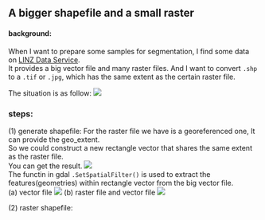 ## A bigger shapefile and a small raster

#### background:
When I want to prepare some samples for segmentation, I find some data on [LINZ Data Service](https://data.linz.govt.nz/).<br>
It provides a big vector file and many raster files. And I want to convert ```.shp``` to a ```.tif``` or ```.jpg```, which has the same extent as the certain raster file.

The situation is as follow:
![](https://github.com/huijianpzh/RS-GIS-related/blob/master/shp2raster/pic1.png) 


### steps:
(1) generate shapefile:
For the raster file we have is a georeferenced one, It can provide the geo_extent. <br>
So we could construct a new rectangle vector that shares the same extent as the raster file. <br>
You can get the result.
![](https://github.com/huijianpzh/RS-GIS-related/blob/master/shp2raster/pic5.png)  
The functin in gdal ```.SetSpatialFilter()``` is used to extract the features(geometries) within rectangle vector from the big vector file. <br>
(a) vector file 
![](https://github.com/huijianpzh/RS-GIS-related/blob/master/shp2raster/pic3.png) 
(b) raster file and vector file
![](https://github.com/huijianpzh/RS-GIS-related/blob/master/shp2raster/pic2.png) 

(2) raster shapefile:
